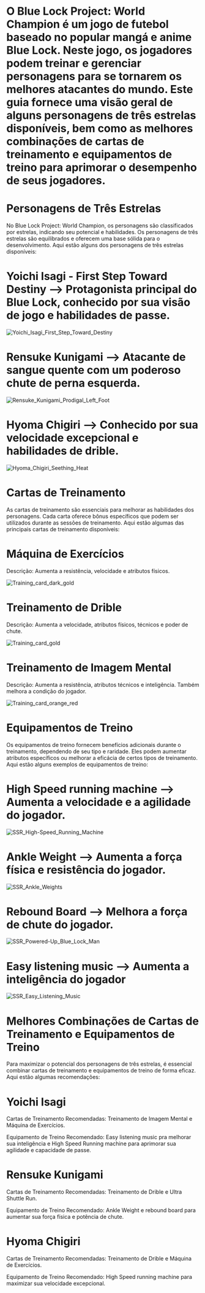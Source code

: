 # O Blue Lock Project: World Champion é um jogo de futebol baseado no popular mangá e anime Blue Lock. Neste jogo, os jogadores podem treinar e gerenciar personagens para se tornarem os melhores atacantes do mundo. Este guia fornece uma visão geral de alguns personagens de três estrelas disponíveis, bem como as melhores combinações de cartas de treinamento e equipamentos de treino para aprimorar o desempenho de seus jogadores.

# Personagens de Três Estrelas

No Blue Lock Project: World Champion, os personagens são classificados por estrelas, indicando seu potencial e habilidades. Os personagens de três estrelas são equilibrados e oferecem uma base sólida para o desenvolvimento. Aqui estão alguns dos personagens de três estrelas disponíveis:

# Yoichi Isagi - First Step Toward Destiny --> Protagonista principal do Blue Lock, conhecido por sua visão de jogo e habilidades de passe.

![Yoichi_Isagi_First_Step_Toward_Destiny](https://github.com/user-attachments/assets/4d78451b-dd7e-4957-8fea-3dee35ebd1ce)


# Rensuke Kunigami --> Atacante de sangue quente com um poderoso chute de perna esquerda.

![Rensuke_Kunigami_Prodigal_Left_Foot](https://github.com/user-attachments/assets/95ec4fb6-54ee-488a-b608-9f992d888e02)


# Hyoma Chigiri --> Conhecido por sua velocidade excepcional e habilidades de drible.

![Hyoma_Chigiri_Seething_Heat](https://github.com/user-attachments/assets/38e85cc2-0c4f-47d6-9505-a6d8ca0fccf9)


# Cartas de Treinamento

As cartas de treinamento são essenciais para melhorar as habilidades dos personagens. Cada carta oferece bônus específicos que podem ser utilizados durante as sessões de treinamento. Aqui estão algumas das principais cartas de treinamento disponíveis:

# Máquina de Exercícios

Descrição: Aumenta a resistência, velocidade e atributos físicos.

![Training_card_dark_gold](https://github.com/user-attachments/assets/d9cbdde5-8a60-4908-bda3-a11ec37df4eb)

# Treinamento de Drible

Descrição: Aumenta a velocidade, atributos físicos, técnicos e poder de chute.

![Training_card_gold](https://github.com/user-attachments/assets/0ba8b721-15bf-4596-8bb6-d44b19b22f1a)

# Treinamento de Imagem Mental

Descrição: Aumenta a resistência, atributos técnicos e inteligência. Também melhora a condição do jogador.

![Training_card_orange_red](https://github.com/user-attachments/assets/ed542f7f-2489-419e-8f92-fe8e046849af)

# Equipamentos de Treino

Os equipamentos de treino fornecem benefícios adicionais durante o treinamento, dependendo de seu tipo e raridade. Eles podem aumentar atributos específicos ou melhorar a eficácia de certos tipos de treinamento. Aqui estão alguns exemplos de equipamentos de treino:

# High Speed running machine --> Aumenta a velocidade e a agilidade do jogador.

![SSR_High-Speed_Running_Machine](https://github.com/user-attachments/assets/e178df73-c660-4685-9f17-0e71f13bac9c)


# Ankle Weight --> Aumenta a força física e resistência do jogador.

![SSR_Ankle_Weights](https://github.com/user-attachments/assets/5a9fb323-50dd-4de4-a4c9-37df72082f64)


# Rebound Board --> Melhora a força de chute do jogador.

![SSR_Powered-Up_Blue_Lock_Man](https://github.com/user-attachments/assets/07ed4008-0458-455d-af72-f9631a1c17cc)


# Easy listening music --> Aumenta a inteligência do jogador

![SSR_Easy_Listening_Music](https://github.com/user-attachments/assets/c2e03d92-1eb9-4c61-be93-344a405f96c0)


# Melhores Combinações de Cartas de Treinamento e Equipamentos de Treino

Para maximizar o potencial dos personagens de três estrelas, é essencial combinar cartas de treinamento e equipamentos de treino de forma eficaz. Aqui estão algumas recomendações:

# Yoichi Isagi

Cartas de Treinamento Recomendadas: Treinamento de Imagem Mental e Máquina de Exercícios.

Equipamento de Treino Recomendado: Easy listening music pra melhorar sua inteligência e High Speed Running machine para aprimorar sua agilidade e capacidade de passe.

# Rensuke Kunigami

Cartas de Treinamento Recomendadas: Treinamento de Drible e Ultra Shuttle Run.

Equipamento de Treino Recomendado: Ankle Weight e rebound board para aumentar sua força física e potência de chute.

# Hyoma Chigiri

Cartas de Treinamento Recomendadas: Treinamento de Drible e Máquina de Exercícios.

Equipamento de Treino Recomendado: High Speed running machine para maximizar sua velocidade excepcional.

